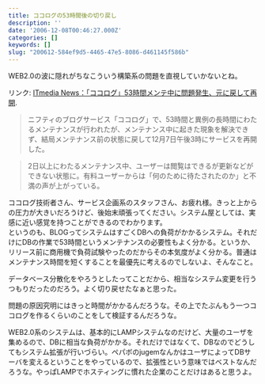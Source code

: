 ```yaml
---
title: ココログの53時間後の切り戻し
description: ''
date: '2006-12-08T00:46:27.000Z'
categories: []
keywords: []
slug: "200612-584ef9d5-4465-47e5-8086-d461145f586b"
---
```

WEB2.0の波に隠れがちなこういう構築系の問題を直視していかないとね。

リンク: [ITmedia News：「ココログ」53時間メンテ中に問題発生、元に戻して再開](http://www.itmedia.co.jp/news/articles/0612/07/news088.html "ITmedia News：「ココログ」53時間メンテ中に問題発生、元に戻して再開").

> ニフティのブログサービス「ココログ」で、53時間と異例の長時間にわたるメンテナンスが行われたが、メンテナンス中に起きた現象を解決できず、結局メンテナンス前の状態に戻して12月7日午後3時にサービスを再開した。

> 2日以上にわたるメンテナンス中、ユーザーは閲覧はできるが更新などができない状態に。有料ユーザーからは「何のために待たされたのか」と不満の声が上がっている。

ココログ技術者さん、サービス企画系のスタッフさん、お疲れ様。きっと上からの圧力が大きいだろうけど、後始末頑張ってください。システム屋としては、実感に近い感覚を持つことができるのでわかります。  
というのも、BLOGってシステムはすごくDBへの負荷がかかるシステム。それだけにDBの作業で53時間というメンテナンスの必要性もよく分かる。というか、リリース前に商用機で負荷試験やったのだからその本気度がよく分かる。普通はメンテナンス時間を短くすることを最優先に考えるのでしないよ、そんなこと。

データベース分散化をやろうとしたってことだから、相当なシステム変更を行うつもりだったのだろう。よく切り戻せたなぁと思った。

問題の原因究明にはきっと時間がかかるんだろうな。その上でたぶんもう一つココログを作るくらいのことをして検証するんだろうな。

WEB2.0系のシステムは、基本的にLAMPシステムなのだけど、大量のユーザを集めるので、DBに相当な負荷がかかる。それだけではなくて、DBなのでどうしてもシステム拡張が行いづらい。ペパボのjugemなんかはユーザによってDBサーバを変えるということをやっているので、拡張性という意味ではベストなんだろうな。やっぱLAMPでホスティングに慣れた企業のことだけはあると思うよ。